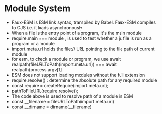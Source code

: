 # Module System

- Faux-ESM is ESM link syntax, transpiled by Babel. Faux-ESM compiles to CJS i.e. it loads asynchronously
- When a file is the entry point of a program, it's the main module
- require.main === module , is used to test whether a js file is run as a program or a module
- import.meta.url holds the file:// URL pointing to the file path of current module
- for esm, to check a module or program, we use await realpath(fileURLToPath(import.meta.url)) === await realpath(process.argv[1]
- ESM does not support loading modules without the full extension
- require.resolve(<package-name>) : determine the absolute path for any required module
- const require = createRequire(import.meta.url);
-    pathToFileURL(require.resolve(<package-name>);
-  The code above is used to resolve path of a module in ESM
- const __filename = fileURLToPath(import.meta.url)
-   const __dirname = dirname(__filename)